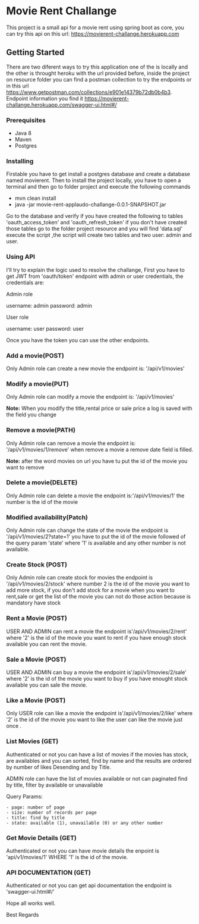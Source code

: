 # Movie Rent Challange

This project is a small api for a movie rent using spring boot as core,
you can try this api on this url: https://movierent-challange.herokuapp.com

## Getting Started

There are two diferent ways to try this application one of the is locally and the other is throught heroku with the url provided before,
inside the project on resource folder you can find a postman collection to try the endpoints or in this url https://www.getpostman.com/collections/e901e14379b72db0b4b3. Endpoint information you find it https://movierent-challange.herokuapp.com/swagger-ui.html#/

### Prerequisites

- Java 8
- Maven
- Postgres 


### Installing

Firstable you have to get install a postgres database and create a database named movierent.
Then to install the project locally, you have to open a terminal and then go to folder project and execute the following commands

- mvn clean install
- java -jar movie-rent-applaudo-challange-0.0.1-SNAPSHOT.jar

Go to the database and verify if you have created the following to tables 'oauth_access_token'  and 'oauth_refresh_token' 
if you don't have created those tables go to the folder project resource and you will find 'data.sql' execute the script ,the script will
create two tables  and two user: admin and user.

### Using API

I'll try to explain the logic used to resolve the challange, First you have to get JWT from 'oauth/token' endpoint with admin or user credentials, the credentials are:

Admin role

username: admin
password: admin

User role

username: user 
password: user

Once you have the token you can use the other endpoints.

### Add a movie(POST)

Only Admin role can create a new movie the endpoint is: '/api/v1/movies'


### Modify a movie(PUT)

Only Admin role can modify a  movie the endpoint is: '/api/v1/movies'

**Note:** When you modify the title,rental price or sale price a log is saved with the field you change 

### Remove a movie(PATH)

Only Admin role can remove a  movie the endpoint is: '/api/v1/movies/1/remove' when remove a movie a remove date field is filled.

**Note:** after the word movies on url you have tu put the id of the movie you want to remove

### Delete a movie(DELETE)

Only Admin role can delete a  movie the endpoint is:'/api/v1/movies/1' the number is the id of the movie


### Modified availability(Patch)

Only Admin role can change the state of the movie the endpoint is '/api/v1/movies/2?state=1' you have to put the id of the movie followed of the query param 'state' where '1' is available and any other number is not available.



### Create Stock (POST)

Only Admin role can create stock for movies the endpoint is '/api/v1/movies/2/stock' where number 2 is the id of the movie you want to add more stock, if you don't add stock for a movie when you want to rent,sale or get the list of the movie you can not do those action because is mandatory have stock

### Rent a Movie (POST)

USER AND ADMIN can rent a movie the endpoint is'/api/v1/movies/2/rent' where '2' is the id of the movie you want to rent if you have enough stock available you can rent the movie.


### Sale a Movie (POST)

USER AND ADMIN can buy a movie the endpoint is'/api/v1/movies/2/sale' where '2' is the id of the movie you want to buy if you have enought stock available you can sale the movie.


### Like a Movie (POST)

Only USER role can like a movie the endpoint is'/api/v1/movies/2/like' where '2' is the id of the movie you want to like the user can like the movie just once .

### List Movies (GET)

Authenticated or not you can have a list of movies if the movies has stock, are availables and you can sorted, find by name and the results are ordered by number of likes Desending and by Title.

ADMIN role can have the list of movies available or not can paginated find by title, filter by available or unavailable

Query Params:
```
- page: number of page
- size: number of records per page
- title: find by title
- state: available (1), unavailable (0) or any other number
```
### Get Movie Details (GET)

Authenticated or not you can have movie details the enpoint is 'api/v1/movies/1' WHERE '1' is the id of the movie.

### API DOCUMENTATION (GET)

Authenticated or not you can get api documentation the endpoint is 'swagger-ui.html#/'

Hope all works well.

Best Regards

